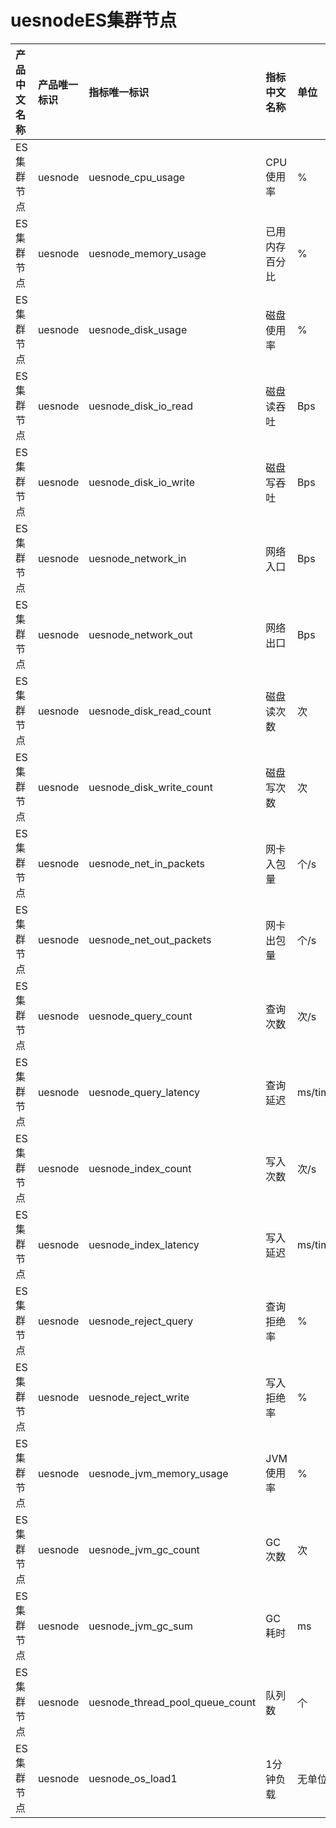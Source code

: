 # uesnodeES集群节点

|产品中文名称|产品唯一标识|指标唯一标识|指标中文名称|单位|备注|
|:----|:----|:----|:----|:----|:----|
|ES集群节点|uesnode|uesnode_cpu_usage|CPU使用率|%| |
|ES集群节点|uesnode|uesnode_memory_usage|已用内存百分比|%| |
|ES集群节点|uesnode|uesnode_disk_usage|磁盘使用率|%| |
|ES集群节点|uesnode|uesnode_disk_io_read|磁盘读吞吐|Bps| |
|ES集群节点|uesnode|uesnode_disk_io_write|磁盘写吞吐|Bps| |
|ES集群节点|uesnode|uesnode_network_in|网络入口|Bps| |
|ES集群节点|uesnode|uesnode_network_out|网络出口|Bps| |
|ES集群节点|uesnode|uesnode_disk_read_count|磁盘读次数|次| |
|ES集群节点|uesnode|uesnode_disk_write_count|磁盘写次数|次| |
|ES集群节点|uesnode|uesnode_net_in_packets|网卡入包量|个/s| |
|ES集群节点|uesnode|uesnode_net_out_packets|网卡出包量|个/s| |
|ES集群节点|uesnode|uesnode_query_count|查询次数|次/s| |
|ES集群节点|uesnode|uesnode_query_latency|查询延迟|ms/times| |
|ES集群节点|uesnode|uesnode_index_count|写入次数|次/s| |
|ES集群节点|uesnode|uesnode_index_latency|写入延迟|ms/times| |
|ES集群节点|uesnode|uesnode_reject_query|查询拒绝率|%| |
|ES集群节点|uesnode|uesnode_reject_write|写入拒绝率|%| |
|ES集群节点|uesnode|uesnode_jvm_memory_usage|JVM 使用率|%| |
|ES集群节点|uesnode|uesnode_jvm_gc_count|GC次数|次| |
|ES集群节点|uesnode|uesnode_jvm_gc_sum|GC耗时|ms| |
|ES集群节点|uesnode|uesnode_thread_pool_queue_count|队列数|个| |
|ES集群节点|uesnode|uesnode_os_load1|1分钟负载|无单位| |
